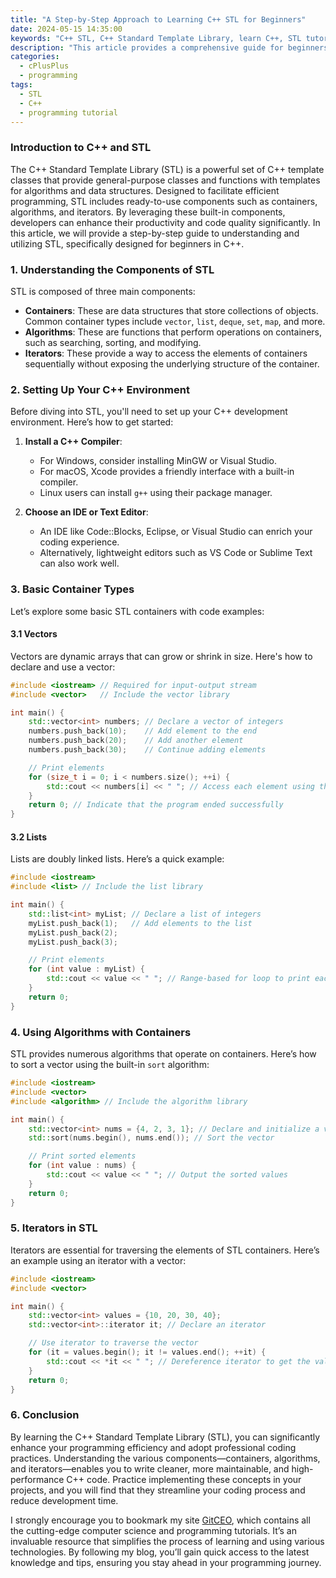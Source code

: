 ```yaml
---
title: "A Step-by-Step Approach to Learning C++ STL for Beginners"
date: 2024-05-15 14:35:00
keywords: "C++ STL, C++ Standard Template Library, learn C++, STL tutorial, C++ beginners"
description: "This article provides a comprehensive guide for beginners to understand and utilize the C++ Standard Template Library (STL). We will explore the fundamentals of STL, including its components such as containers, iterators, and algorithms. Detailed explanations, code examples, and structured steps will help you effectively grasp these concepts and apply them in real-world programming. By following this step-by-step approach, you'll gain a solid foundation in using STL, enhancing your C++ programming skills and simplifying your code development process."
categories:
  - cPlusPlus
  - programming
tags:
  - STL
  - C++
  - programming tutorial
---
```


### Introduction to C++ and STL

The C++ Standard Template Library (STL) is a powerful set of C++ template classes that provide general-purpose classes and functions with templates for algorithms and data structures. Designed to facilitate efficient programming, STL includes ready-to-use components such as containers, algorithms, and iterators. By leveraging these built-in components, developers can enhance their productivity and code quality significantly. In this article, we will provide a step-by-step guide to understanding and utilizing STL, specifically designed for beginners in C++.

<!-- more -->

### 1. Understanding the Components of STL

STL is composed of three main components:

- **Containers**: These are data structures that store collections of objects. Common container types include `vector`, `list`, `deque`, `set`, `map`, and more.
- **Algorithms**: These are functions that perform operations on containers, such as searching, sorting, and modifying.
- **Iterators**: These provide a way to access the elements of containers sequentially without exposing the underlying structure of the container.

### 2. Setting Up Your C++ Environment

Before diving into STL, you'll need to set up your C++ development environment. Here’s how to get started:

1. **Install a C++ Compiler**:
   - For Windows, consider installing MinGW or Visual Studio.
   - For macOS, Xcode provides a friendly interface with a built-in compiler.
   - Linux users can install `g++` using their package manager.

2. **Choose an IDE or Text Editor**:
   - An IDE like Code::Blocks, Eclipse, or Visual Studio can enrich your coding experience.
   - Alternatively, lightweight editors such as VS Code or Sublime Text can also work well.

### 3. Basic Container Types

Let’s explore some basic STL containers with code examples:

#### 3.1 Vectors

Vectors are dynamic arrays that can grow or shrink in size. Here's how to declare and use a vector:

```cpp
#include <iostream> // Required for input-output stream
#include <vector>   // Include the vector library

int main() {
    std::vector<int> numbers; // Declare a vector of integers
    numbers.push_back(10);    // Add element to the end
    numbers.push_back(20);    // Add another element
    numbers.push_back(30);    // Continue adding elements

    // Print elements
    for (size_t i = 0; i < numbers.size(); ++i) {
        std::cout << numbers[i] << " "; // Access each element using the index
    }
    return 0; // Indicate that the program ended successfully
}
```

#### 3.2 Lists

Lists are doubly linked lists. Here’s a quick example:

```cpp
#include <iostream>
#include <list> // Include the list library

int main() {
    std::list<int> myList; // Declare a list of integers
    myList.push_back(1);   // Add elements to the list
    myList.push_back(2);
    myList.push_back(3);

    // Print elements
    for (int value : myList) {
        std::cout << value << " "; // Range-based for loop to print each value
    }
    return 0;
}
```

### 4. Using Algorithms with Containers

STL provides numerous algorithms that operate on containers. Here’s how to sort a vector using the built-in `sort` algorithm:

```cpp
#include <iostream>
#include <vector>
#include <algorithm> // Include the algorithm library

int main() {
    std::vector<int> nums = {4, 2, 3, 1}; // Declare and initialize a vector
    std::sort(nums.begin(), nums.end()); // Sort the vector

    // Print sorted elements
    for (int value : nums) {
        std::cout << value << " "; // Output the sorted values
    }
    return 0;
}
```

### 5. Iterators in STL

Iterators are essential for traversing the elements of STL containers. Here’s an example using an iterator with a vector:

```cpp
#include <iostream>
#include <vector>

int main() {
    std::vector<int> values = {10, 20, 30, 40};
    std::vector<int>::iterator it; // Declare an iterator

    // Use iterator to traverse the vector
    for (it = values.begin(); it != values.end(); ++it) {
        std::cout << *it << " "; // Dereference iterator to get the value
    }
    return 0;
}
```

### 6. Conclusion

By learning the C++ Standard Template Library (STL), you can significantly enhance your programming efficiency and adopt professional coding practices. Understanding the various components—containers, algorithms, and iterators—enables you to write cleaner, more maintainable, and high-performance C++ code. Practice implementing these concepts in your projects, and you will find that they streamline your coding process and reduce development time.

I strongly encourage you to bookmark my site [GitCEO](https://gitceo.com), which contains all the cutting-edge computer science and programming tutorials. It’s an invaluable resource that simplifies the process of learning and using various technologies. By following my blog, you’ll gain quick access to the latest knowledge and tips, ensuring you stay ahead in your programming journey.